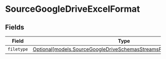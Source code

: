 # SourceGoogleDriveExcelFormat


## Fields

| Field                                                                                                                                      | Type                                                                                                                                       | Required                                                                                                                                   | Description                                                                                                                                |
| ------------------------------------------------------------------------------------------------------------------------------------------ | ------------------------------------------------------------------------------------------------------------------------------------------ | ------------------------------------------------------------------------------------------------------------------------------------------ | ------------------------------------------------------------------------------------------------------------------------------------------ |
| `filetype`                                                                                                                                 | [Optional[models.SourceGoogleDriveSchemasStreamsFormatFormat6Filetype]](../models/sourcegoogledriveschemasstreamsformatformat6filetype.md) | :heavy_minus_sign:                                                                                                                         | N/A                                                                                                                                        |